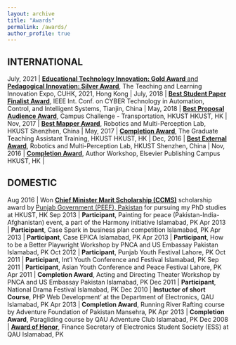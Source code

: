 ```yaml
---
layout: archive
title: "Awards"
permalink: /awards/
author_profile: true
---
```

## INTERNATIONAL

July, 2021 | [**Educational Technology Innovation: Gold Award** and **Pedagogical Innovation: Silver Award**](/usman-maqbool-bhutta-mixed-reality-poster-award-cuhk-robotics/), The Teaching and Learning Innovation Expo, CUHK, 2021, Hong Kong |
July, 2018 | [**Best Student Paper Finalist Award**](https://usmanmaqbool.github.io/usman-maqbool-bhutta-ieee-cyber-2018-tianjin/#award), IEEE Int. Conf. on CYBER Technology in Automation, Control, and Intelligent Systems, Tianjin, China |
May, 2018 | [**Best Proposal Audience Award**](https://usmanmaqbool.github.io/usman-maqbool-bhutta/won-audience-award-at-HKUST-HK), Campus Challenge - Transportation, HKUST HKUST, HK |
Nov, 2017 | [**Best Mapper Award**](https://usmanmaqbool.github.io/usman-maqbool-bhutta/received-best-mapper-award-by-ram-lab#award), Robotics and Multi-Perception Lab, HKUST Shenzhen, China |
May, 2017 | [**Completion Award**](https://usmanmaqbool.github.io/usman-maqbool-bhutta/complated-graduate-teaching-training), The Graduate Teaching Assistant Training, HKUST HKUST, HK |
Dec, 2016 | [**Best External Award**](https://usmanmaqbool.github.io/usman-maqbool-bhutta/received-best-external-award-by-ram-lab#award), Robotics and Multi-Perception Lab, HKUST Shenzhen, China |
Nov, 2016 | [**Completion Award**](https://usmanmaqbool.github.io/usman-maqbool-bhutta/complated-graduate-teaching-training), Author Workshop, Elsevier Publishing Campus HKUST, HK |

## DOMESTIC

Aug 2016 | Won [**Chief Minister Marit Scholarship (CCMS)**](https://usmanmaqbool.github.io/usman-maqbool-bhutta/won-peef-ccms-pdf-scholarship) scholarship award by [Punjab Government (PEEF), Pakistan](https://www.peef.org.pk/PhdScholars-list.html) for pursuing my PhD studies at HKUST, HK
Sep 2013 | **Participant**, Painting for peace (Pakistan-India-Afghanistan) event, a part of the Harmony initiative Islamabad, PK
Apr 2013 | **Participant**, Case Spark in business plan competition Islamabad, PK
Apr 2013 | **Participant**, Case EPICA Islamabad, PK
Apr 2013 | **Participant**, How to be a Better Playwright Workshop by PNCA and US Embassay Pakistan Islamabad, PK
Oct 2012 | **Participant**, Punjab Youth Festival Lahore, PK
Oct 2011 | **Participant**, Int’l Youth Conference and Festival Islamabad, PK
Sep 2011 | **Participant**, Asian Youth Conference and Peace Festival Lahore, PK
Apr 2011 | **Completion Award**, Acting and Directing Theater Workshop by PNCA and US Embassay Pakistan Islamabad, PK
Dec 2011 | **Participant**, National Drama Festival Islamabad, PK
Dec 2010 | **Instuctor of short Course**, PHP Web Development’ at the Department of Electronics, QAU Islamabad, PK
Apr 2013 | **Completion Award**, Running River Rafting course by Adventure Foundation of Pakistan Mansehra, PK
Apr 2013 | **Completion Award**, Paragliding course by QAU Adventure Club Islamabad, PK
Dec 2008 | [**Award of Honor**](https://usmanmaqbool.github.io/awards/usman-maqbool-bhutta-received-award-of-honour-electronics-department-QAU-Pakistan), Finance Secretary of Electronics Student Society (ESS) at QAU Islamabad, PK